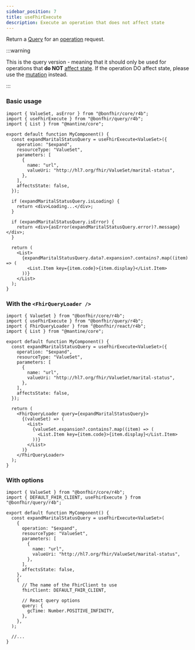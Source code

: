 ```yaml
---
sidebar_position: 7
title: useFhirExecute
description: Execute an operation that does not affect state
---
```


Return a [Query](https://tanstack.com/query/latest/docs/react/guides/queries) for an
[operation](https://hl7.org/fhir/operations.html) request.

:::warning

This is the query version - meaning that it should only be used for operations that **do NOT** [affect state](https://hl7.org/fhir/operationdefinition-definitions.html#OperationDefinition.affectsState).
If the operation DO affect state, please use the [mutation](/packages/query/mutations/use-fhir-execute-mutation) instead.

:::

### Basic usage

```tsx
import { ValueSet, asError } from "@bonfhir/core/r4b";
import { useFhirExecute } from "@bonfhir/query/r4b";
import { List } from "@mantine/core";

export default function MyComponent() {
  const expandMaritalStatusQuery = useFhirExecute<ValueSet>({
    operation: "$expand",
    resourceType: "ValueSet",
    parameters: [
      {
        name: "url",
        valueUri: "http://hl7.org/fhir/ValueSet/marital-status",
      },
    ],
    affectsState: false,
  });

  if (expandMaritalStatusQuery.isLoading) {
    return <div>Loading...</div>;
  }

  if (expandMaritalStatusQuery.isError) {
    return <div>{asError(expandMaritalStatusQuery.error)?.message}</div>;
  }

  return (
    <List>
      {expandMaritalStatusQuery.data?.expansion?.contains?.map((item) => (
        <List.Item key={item.code}>{item.display}</List.Item>
      ))}
    </List>
  );
}
```

### With the `<FhirQueryLoader />`

```tsx
import { ValueSet } from "@bonfhir/core/r4b";
import { useFhirExecute } from "@bonfhir/query/r4b";
import { FhirQueryLoader } from "@bonfhir/react/r4b";
import { List } from "@mantine/core";

export default function MyComponent() {
  const expandMaritalStatusQuery = useFhirExecute<ValueSet>({
    operation: "$expand",
    resourceType: "ValueSet",
    parameters: [
      {
        name: "url",
        valueUri: "http://hl7.org/fhir/ValueSet/marital-status",
      },
    ],
    affectsState: false,
  });

  return (
    <FhirQueryLoader query={expandMaritalStatusQuery}>
      {(valueSet) => (
        <List>
          {valueSet.expansion?.contains?.map((item) => (
            <List.Item key={item.code}>{item.display}</List.Item>
          ))}
        </List>
      )}
    </FhirQueryLoader>
  );
}
```

### With options

```tsx
import { ValueSet } from "@bonfhir/core/r4b";
import { DEFAULT_FHIR_CLIENT, useFhirExecute } from "@bonfhir/query/r4b";

export default function MyComponent() {
  const expandMaritalStatusQuery = useFhirExecute<ValueSet>(
    {
      operation: "$expand",
      resourceType: "ValueSet",
      parameters: [
        {
          name: "url",
          valueUri: "http://hl7.org/fhir/ValueSet/marital-status",
        },
      ],
      affectsState: false,
    },
    {
      // The name of the FhirClient to use
      fhirClient: DEFAULT_FHIR_CLIENT,

      // React query options
      query: {
        gcTime: Number.POSITIVE_INFINITY,
      },
    },
  );

  //...
}
```
